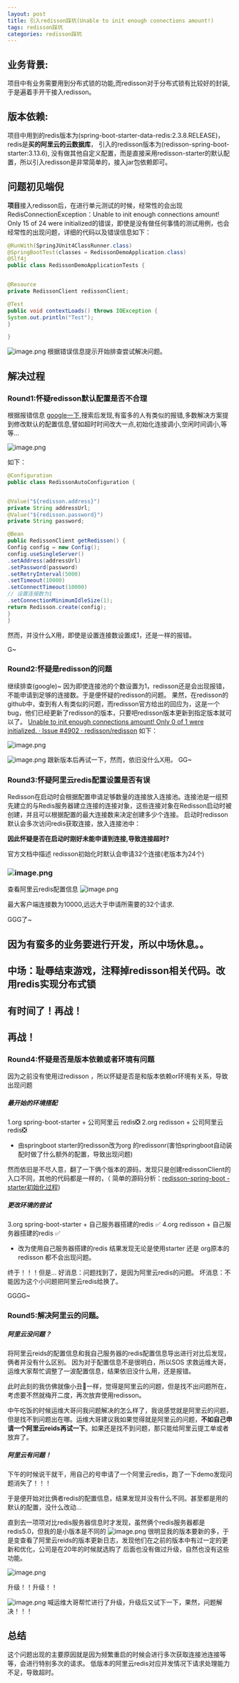 ```yaml
---
layout: post
title: 引入redisson踩坑(Unable to init enough connections amount!)
tags: redisson踩坑
categories: redisson踩坑
---
```

## 业务背景:

项目中有业务需要用到分布式锁的功能,而redisson对于分布式锁有比较好的封装,于是遍着手开干接入redisson。

## 版本依赖:

项目中用到的redis版本为(spring-boot-starter-data-redis:2.3.8.RELEASE)，redis是**买的阿里云的云数据库**， 引入的redisson版本为(redisson-spring-boot-starter:3.13.6), 没有做其他自定义配置，而是直接采用redisson-starter的默认配置，所以引入redisson是非常简单的，接入jar包依赖即可。

## 问题初见端倪

**项目**接入redisson后，在进行单元测试的时候，经常性的会出现
RedisConnectionException：Unable to init enough connections amount! Only 15 of 24 were initialized的错误，即使是没有做任何事情的测试用例，也会经常性的出现问题，详细的代码以及错误信息如下：

```java
@RunWith(SpringJUnit4ClassRunner.class)
@SpringBootTest(classes = RedissonDemoApplication.class)
@Slf4j
public class RedissonDemoApplicationTests {


@Resource
private RedissonClient redissonClient;

@Test
public void contextLoads() throws IOException {
System.out.println("Test");
}

}
```

![image.png](https://cdn.nlark.com/yuque/0/2023/png/27220920/1690436766051-7c9b4188-3c95-40ed-812d-79834cbb286e.png#averageHue=%23dcd9d9&clientId=u16d0ae05-eec6-4&from=paste&height=518&id=u14aab16d&originHeight=1036&originWidth=2712&originalType=binary&ratio=2&rotation=0&showTitle=false&size=706767&status=done&style=none&taskId=u4c44a64c-d38b-44f3-9c62-c5fe4d22bb7&title=&width=1356)
根据错误信息提示开始排查尝试解决问题。

## 解决过程

### Round1:怀疑redisson默认配置是否不合理

根据报错信息 [google一下](https://www.google.com/search?q=RedisConnectionException%EF%BC%9AUnable+to+init+enough+connections+amount!+Only+15+of+24+were+initialized&oq=RedisConnectionException%EF%BC%9AUnable+to+init+enough+connections+amount!+Only+15+of+24+were+initialized&aqs=chrome..69i57.808j0j7&sourceid=chrome&ie=UTF-8),搜索后发现,有蛮多的人有类似的报错,多数解决方案提到修改默认的配置信息,譬如超时时间改大一点,初始化连接调小,空闲时间调小,等等...

![image.png](https://cdn.nlark.com/yuque/0/2023/png/27220920/1690270136649-d2bfe876-50dc-4fc1-ad90-21a477b93fba.png#averageHue=%23d6d6d6&clientId=uda8fc9e0-4e6a-4&from=paste&height=452&id=KnMBV&originHeight=904&originWidth=1948&originalType=binary&ratio=2&rotation=0&showTitle=false&size=143193&status=done&style=none&taskId=u7f16b5da-0c56-4398-ad5e-39026d25677&title=&width=974)

如下：

```java
@Configuration
public class RedissonAutoConfiguration {


@Value("${redisson.address}")
private String addressUrl;
@Value("${redisson.password}")
private String password;

@Bean
public RedissonClient getRedisson() {
Config config = new Config();
config.useSingleServer()
.setAddress(addressUrl)
.setPassword(password)
.setRetryInterval(5000)
.setTimeout(10000)
.setConnectTimeout(10000)
// 设置连接数为1
.setConnectionMinimumIdleSize(1);
return Redisson.create(config);
}
}
```


然而，并没什么X用，即使是设置连接数设置成1，还是一样的报错。

G~

### Round2:怀疑是redisson的问题

继续排查(google)~
因为即使连接池的个数设置为1，redisson还是会出现报错，不能申请到足够的连接数。于是便怀疑的redisson的问题。
果然，在redisson的github中，查到有人有类似的问题，而redisson官方给出的回应为，这是一个bug，他们已经更新了redisson的版本，只要吧redisson版本更新到指定版本就可以了。
[Unable to init enough connections amount! Only 0 of 1 were initialized. · Issue #4902 · redisson/redisson](https://github.com/redisson/redisson/issues/4902)
如下：

![image.png](https://cdn.nlark.com/yuque/0/2023/png/27220920/1690270075290-c98dc914-1c4d-4cac-833a-6d7a3c476110.png#averageHue=%23c9c9c9&clientId=uda8fc9e0-4e6a-4&from=paste&height=235&id=uc32282d4&originHeight=470&originWidth=2694&originalType=binary&ratio=2&rotation=0&showTitle=false&size=119213&status=done&style=none&taskId=u37caacae-6d3b-4140-bf58-30e1e2e4053&title=&width=1347)

![image.png](https://cdn.nlark.com/yuque/0/2023/png/27220920/1690270067382-fccff2d4-9558-4b99-9998-eaa023a4d439.png#averageHue=%23c7c7c7&clientId=uda8fc9e0-4e6a-4&from=paste&height=258&id=u12a751a7&originHeight=516&originWidth=1354&originalType=binary&ratio=2&rotation=0&showTitle=false&size=56951&status=done&style=none&taskId=u9ba97edf-7122-4788-aa69-c91689f4907&title=&width=677)
跟新版本后再试一下，然而，依旧没什么X用。
GG~

### Round3:怀疑阿里云redis配置设置是否有误

Redisson在启动时会根据配置申请足够数量的连接放入连接池。连接池是一组预先建立的与Redis服务器建立连接的连接对象，这些连接对象在Redisson启动时被创建，并且可以根据配置的最大连接数来决定创建多少个连接。
启动时redisson默认会多次访问redis获取连接，放入连接池中：

**因此怀疑是否在启动时刚好未能申请到连接,导致连接超时?**

官方文档中描述 redisson初始化时默认会申请32个连接(老版本为24个)

### ![image.png](https://cdn.nlark.com/yuque/0/2023/png/27220920/1690279261255-e31cacb4-0620-4c94-9ab0-994d91ae4db7.png#averageHue=%23eaeaea&clientId=uda8fc9e0-4e6a-4&from=paste&height=776&id=c9P8X&originHeight=1552&originWidth=2490&originalType=binary&ratio=2&rotation=0&showTitle=false&size=390849&status=done&style=none&taskId=u57fd8c09-dccf-47dc-8831-7de5fd147e8&title=&width=1245)

查看阿里云redis配置信息
![image.png](https://cdn.nlark.com/yuque/0/2023/png/27220920/1690279587800-daf59271-68c6-4923-bdcb-76988cf18de2.png#averageHue=%23ecedee&clientId=uda8fc9e0-4e6a-4&from=paste&height=489&id=TUNW1&originHeight=978&originWidth=1612&originalType=binary&ratio=2&rotation=0&showTitle=false&size=221911&status=done&style=none&taskId=ua09ec8b0-270a-4498-9aa7-dc9bccc4b79&title=&width=806)

最大客户端连接数为10000,远远大于申请所需要的32个请求.

GGG了~

因为有蛮多的业务要进行开发，所以中场休息。。
---------------------------------------------------------------

中场：耻辱结束游戏，注释掉redisson相关代码。改用redis实现分布式锁
---------------------------------------------------------------

有时间了！再战！
---------------------------------------------------------------

再战！
---------------------------------------------------------------

### Round4:怀疑是否是版本依赖或者环境有问题

因为之前没有使用过redisson ，所以怀疑是否是和版本依赖or环境有关系，导致出现问题

##### 最开始的环境搭配

1.org spring-boot-starter + 公司阿里云 redis❎
2.org redisson + 公司阿里云 redis❎

- 由springboot starter的redisson改为org 的redissonr(害怕springboot自动装配时做了什么额外的配置，导致出现问题)

然而依旧是不尽人意，翻了一下俩个版本的源码，发现只是创建redissonClient的入口不同，其他的代码都是一样的，（ 简单的源码分析：[redisson-spring-boot -starter初始化过程](https://www.yuque.com/raven-jhxq3/mlcdp1/ev4q7wvxpow8kcv6?view=doc_embed))

##### 更改环境的尝试

3.org spring-boot-starter + 自己服务器搭建的redis ✅
4.org redisson + 自己服务器搭建的redis ✅

- 改为使用自己服务器搭建的redis 结果发现无论是使用starter 还是 org原本的redisson 都不会出现问题。

终于！！！但是...
好消息：问题找到了，是因为阿里云redis的问题。
坏消息：不能因为这个小问题把阿里云redis给换了。

GGGG~

### Round5:解决阿里云的问题。

##### 阿里云没问题？

将阿里云reids的配置信息和我自己服务器的redis配置信息导出进行对比后发现，俩者并没有什么区别。
因为对于配置信息不是很明白，所以SOS 求救运维大哥，运维大家帮忙调整了一波配置信息，结果依旧没什么用，还是报错。

此时此刻的我仿佛就像小丑🤡一样，觉得是阿里云的问题，但是找不出问题所在，考虑要不然就梅开二度，再次放弃使用redisson。

中午吃饭的时候运维大哥问我问题解决的怎么样了，我说感觉就是阿里云的问题，但是找不到问题出在哪。运维大哥建议我如果觉得就是阿里云的问题，**不如自己申请一个阿里云reids再试一下**。如果还是找不到问题，那只能给阿里云提工单或者放弃了。

##### 阿里云有问题！

下午的时候说干就干，用自己的号申请了一个阿里云redis，跑了一下demo发现问题消失了！！！

于是便开始对比俩者redis的配置信息，结果发现并没有什么不同。甚至都是用的默认的配置，没什么改动...

直到去一项项对比redis服务器信息时才发现，虽然俩个redis服务器都是redis5.0，但我的是小版本是不同的
![image.png](https://cdn.nlark.com/yuque/0/2023/png/27220920/1690444058082-629599cc-485f-4d48-9a61-21314ca4f432.png#averageHue=%23bababa&clientId=u4ca328d9-c2ed-4&from=paste&height=202&id=u80088ba3&originHeight=404&originWidth=1196&originalType=binary&ratio=2&rotation=0&showTitle=false&size=79833&status=done&style=none&taskId=u40e177a3-7dbc-49a2-97ff-e3e26380b3d&title=&width=598)
很明显我的版本要新的多，于是变查看了阿里云reids的版本更新日志，发现他们在之前的版本中有过一定的更新和优化，公司是在20年的时候就选购了 后面也没有做过升级，自然也没有这些功能。

![image.png](https://cdn.nlark.com/yuque/0/2023/png/27220920/1690361517910-36e165d0-9f20-4e17-b1bb-654f52255409.png#averageHue=%23b7b7b7&clientId=uae592cab-e0fe-4&from=paste&height=154&id=IXLEF&originHeight=308&originWidth=1960&originalType=binary&ratio=2&rotation=0&showTitle=false&size=54769&status=done&style=none&taskId=u38729c79-e904-40d1-b626-bb998fb1987&title=&width=980)

升级！！升级！！

![image.png](https://cdn.nlark.com/yuque/0/2023/png/27220920/1690444164339-d7992e61-24f8-4ea3-9027-40fa5fdf226b.png#averageHue=%23858282&clientId=u4ca328d9-c2ed-4&from=paste&height=102&id=u9612497f&originHeight=204&originWidth=498&originalType=binary&ratio=2&rotation=0&showTitle=false&size=19782&status=done&style=none&taskId=ud7769966-d53a-489c-8c38-f0ba0acffba&title=&width=249)
喊运维大哥帮忙进行了升级，升级后又试下一下，果然，问题解决！！！

## 总结

这个问题出现的主要原因就是因为频繁重启的时候会进行多次获取连接池连接等等，会进行特别多次的请求。
低版本的阿里云redis对应并发情况下请求处理能力不足，导致超时。

